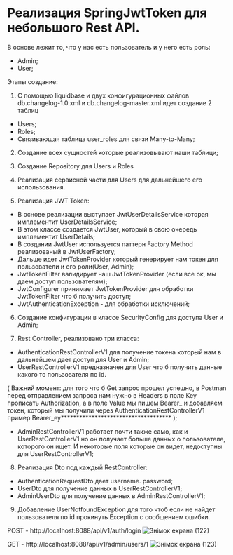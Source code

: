 # Реализация SpringJwtToken для небольшого Rest API.
В основе лежит то, что у нас есть пользователь и у него есть роль:
- Admin;
- User;

Этапы создание:
1. С помощью liquidbase и двух конфигурационных файлов db.changelog-1.0.xml и db.changelog-master.xml идет создание 2 таблиц
- Users;
- Roles;
- Связивающая таблица user_roles для связи Many-to-Many;

2. Создание всех сущностей которые реализовывают наши таблици;

3. Создание Repository для Users и Roles

4. Реализация сервисной части для Users для дальнейшего его использования. 

5. Реализация JWT Token:
- В основе реализации выступает JwtUserDetailsService которая имплементит UserDetailsService;
- В этом классе создается JwtUser, который в свою очередь имплементит UserDetails;
- В создании JwtUser используется паттерн Factory Method реализованый в JwtUserFactory;
- Дальше идет JwtTokenProvider который генерирует нам токен для пользователи и его роли(User, Admin);
- JwtTokenFilter валидирует наш JwtTokenProvider (если все ок, мы даем доступ пользователям);
- JwtConfigurer принимает JwtTokenProvider для обработки JwtTokenFilter что б получить доступ;
- JwtAuthenticationException - для обработки исключений;

6. Создание конфигурации в классе SecurityConfig для доступа User и Admin;

7. Rest Controller, реализовано три класса:
- AuthenticationRestControllerV1 для получение токена который нам в дальнейшем дает доступ для User и Admin;
- UserRestControllerV1 предназначен для User что б получить данные какого то пользователя по id.

( Важний момент: для того что б Get запрос прошел успешно, в Postman перед отправлением запроса нам нужно в Headers 
в поле Key прописать Authorization, а в поле Value мы пишем Bearer_ и добавляем токен, который мы получили через AuthenticationRestControllerV1
пример Bearer_ey************************************ );

- AdminRestControllerV1 работает почти также само, как и UserRestControllerV1 но он получает больше данных о пользователе, которого он ищет. И некоторые поля
которые он видет, недоступны для UserRestControllerV1;

8. Реализация Dto под каждый RestController:
- AuthenticationRequestDto дает username. password;
- UserDto для получение данных в UserRestControllerV1;
- AdminUserDto для получение данных в AdminRestControllerV1;

9. Добавление UserNotfoundException для того чтоб если не найдет пользователя по id прокинуть Exception с сообщением ошибки. 

POST - http://localhost:8088/api/v1/auth/login 
![Знімок екрана (122)](https://user-images.githubusercontent.com/47573508/194413596-1da7eed6-c602-4aab-b544-d567610dc1fa.png)

GET - http://localhost:8088/api/v1/admin/users/1
![Знімок екрана (123)](https://user-images.githubusercontent.com/47573508/194413687-14ac1a68-9b94-45f3-bed4-ad49098470cc.png)

